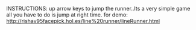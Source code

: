 INSTRUCTIONS:
up arrow keys to jump the runner..Its a very simple game all you have to do is jump at right time.
for demo: http://rishav95facepick.hol.es/line%20runner/lineRunner.html
